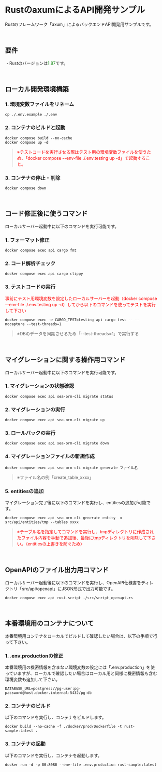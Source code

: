# RustのaxumによるAPI開発サンプル
Rustのフレームワーク「axum」によるバックエンドAPI開発用サンプルです。  
  
<br />
  
## 要件
・Rustのバージョンは<span style="color:green">1.87</span>です。  
  
<br />
  
## ローカル開発環境構築
### 1. 環境変数ファイルをリネーム
```
cp ./.env.example ./.env
```  
  
### 2. コンテナのビルドと起動
```
docker compose build --no-cache
docker compose up -d
```  
> <span style="color:red">※テストコードを実行させる際はテスト用の環境変数ファイルを使うため、「docker compose --env-file ./.env.testing up -d」で起動すること。</span>
  
### 3. コンテナの停止・削除
```
docker compose down
```  
  
<br />
  
## コード修正後に使うコマンド
ローカルサーバー起動中に以下のコマンドを実行可能です。  
  
### 1. フォーマット修正
```
docker compose exec api cargo fmt
```  
  
### 2. コード解析チェック
```
docker compose exec api cargo clippy
```  
  
### 3. テストコードの実行
<span style="color:red">事前にテスト用環境変数を設定したローカルサーバーを起動（docker compose --env-file ./.env.testing up -d）してから以下のコマンドを使ってテストを実行して下さい</span>  
```
docker compose exec -e CARGO_TEST=testing api cargo test -- --nocapture --test-threads=1
```  
> ※DBのデータを同期させるため「--test-threads=1」で実行する
  
<br />
  
## マイグレーションに関する操作用コマンド
ローカルサーバー起動中に以下のコマンドを実行可能です。  
  
### 1. マイグレーションの状態確認
```
docker compose exec api sea-orm-cli migrate status
```  
  
### 2. マイグレーションの実行
```
docker compose exec api sea-orm-cli migrate up
```  
  
### 3. ロールバックの実行
```
docker compose exec api sea-orm-cli migrate down
```  
  
### 4. マイグレーションファイルの新規作成
```
docker compose exec api sea-orm-cli migrate generate ファイル名
```  
> ※ファイル名の例「create_table_xxxx」
  
### 5. entitiesの追加
マイグレーション完了後に以下のコマンドを実行し、entitiesの追加が可能です。  
```
docker compose exec api sea-orm-cli generate entity -o src/api/entities/tmp --tables xxxx
```  
> <span style="color:red">※テーブル名を指定してコマンドを実行し、tmpディレクトリに作成されたファイル内容を手動で追加後、最後にtmpディレクトリを削除して下さい。（entitiesの上書きを防ぐため）</span>
  
<br />
  
## OpenAPIのファイル出力用コマンド
ローカルサーバー起動後に以下のコマンドを実行し、OpenAPI仕様書をディレクトリ「src/api/openapi」にJSON形式で出力可能です。
```
docker compose exec api rust-script ./src/script_openapi.rs
```  
  
<br />
  
## 本番環境用のコンテナについて
本番環境用コンテナをローカルでビルドして確認したい場合は、以下の手順で行って下さい。  
  
### 1. .env.productionの修正
本番環境用の機密情報を含まない環境変数の設定には「.env.production」を使っていますが、ローカルで確認したい場合はローカル用と同様に機密情報も含む環境変数も追加して下さい。
```
DATABASE_URL=postgres://pg-user:pg-password@host.docker.internal:5432/pg-db
```
  
### 2. コンテナのビルド
以下のコマンドを実行し、コンテナをビルドします。  
```
docker build --no-cache -f ./docker/prod/Dockerfile -t rust-sample:latest .
```  
  
### 3. コンテナの起動
以下のコマンドを実行し、コンテナを起動します。  
```
docker run -d -p 80:8080 --env-file .env.production rust-sample:latest
```  
  